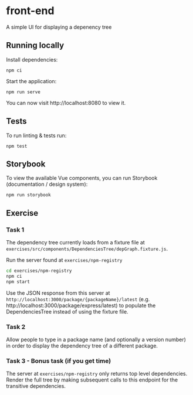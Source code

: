 # front-end

A simple UI for displaying a depenency tree

## Running locally

Install dependencies:
```
npm ci
```

Start the application:
```
npm run serve
```

You can now visit http://localhost:8080 to view it.

## Tests

To run linting & tests run:
```
npm test
```

## Storybook

To view the available Vue components, you can run Storybook (documentation / design system):
```
npm run storybook
```

## Exercise

### Task 1

The dependency tree currently loads from a fixture file at `exercises/src/components/DependenciesTree/depGraph.fixture.js`.

Run the server found at `exercises/npm-registry`
```bash
cd exercises/npm-registry
npm ci
npm start
```
Use the JSON response from this server at `http://localhost:3000/package/{packageName}/latest` (e.g. http://localhost:3000/package/express/latest) to populate the DependenciesTree instead of using the fixture file.

### Task 2

Allow people to type in a package name (and optionally a version number) in order to display the dependency tree of a different package.

### Task 3 - Bonus task (if you get time)

The server at `exercises/npm-registry` only returns top level dependencies. Render the full tree by making subsequent calls to this endpoint for the transitive dependencies.
